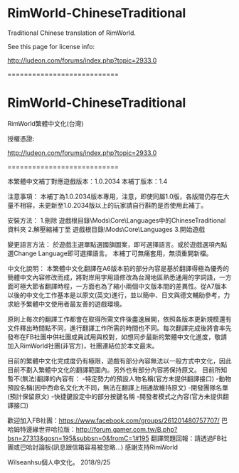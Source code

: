 RimWorld-ChineseTraditional
===========================

Traditional Chinese translation of RimWorld.

See this page for license info:

http://ludeon.com/forums/index.php?topic=2933.0

===========================

RimWorld-ChineseTraditional
===========================
RimWorld繁體中文化(台灣)

授權憑證:

http://ludeon.com/forums/index.php?topic=2933.0

===========================

本繁體中文補丁對應遊戲版本：1.0.2034
本補丁版本：1.4

注意事項：
本補丁為1.0.2034版本專用，注意，即使同屬1.0版，各版間仍存在大量不相容，未更新至1.0.2034版以上的玩家請自行斟酌是否使用此補丁。

安裝方法：
1.刪除 遊戲根目錄\Mods\Core\Languages中的ChineseTraditional資料夾
2.解壓縮補丁至 遊戲根目錄\Mods\Core\Languages
3.開始遊戲

變更語言方法：
於遊戲主選單點選國旗圖案，即可選擇語言。或於遊戲選項內點選Change Language即可選擇語言。
本補丁可無痛套用，無須重開新檔。


中文化說明：
本繁體中文化翻譯在A6版本前的部分內容是基於翻譯得極為優秀的簡體中文內容修改而成，將對岸用字用語修改為台灣地區熟悉通用的字詞語，一方面可極大節省翻譯時程，一方面也為了縮小兩個中文版本間的差異性。從A7版本以後的中文化工作基本是以原文(英文)進行，並以簡中、日文與德文輔助參考，力求給予繁體中文使用者最友善的遊戲環境。

原則上每次的翻譯工作都會在取得所需文件後盡速展開，依照各版本更新規模還有文件釋出時間點不同，進行翻譯工作所需的時間也不同。每次翻譯完成後將會率先發布在FB社團中供社團成員試用與校對，如想同步最新的繁體中文化進度，敬請加入RimWorld社團(非官方)，社團連結位於本文最末。

目前的繁體中文化完成度仍有極限，遊戲有部分內容無法以一般方式中文化，因此目前不劃入繁體中文化的翻譯範圍內。另外也有部分內容將保持原文。
目前所知暫不(無法)翻譯的內容有：
-特定勢力的預設人物名稱(官方未提供翻譯接口)
-動物預設名稱(因中西命名文化大不同，無法在翻譯上相通故維持原文)
-開發團隊名單(預計保留原文)
-快捷鍵設定中的部分按鍵名稱
-開發者模式之內容(官方未提供翻譯接口)


歡迎加入FB社團：https://www.facebook.com/groups/261201480757707/
巴哈姆特邊緣世界哈拉版：http://forum.gamer.com.tw/B.php?bsn=27313&gosn=195&subbsn=0&fromC=1#195
翻譯問題回報：請透過FB社團或巴哈討論板(訊息跟信箱容易被忽略...)
感謝支持RimWorld

Wilseanhsu個人中文化。 2018/9/25
